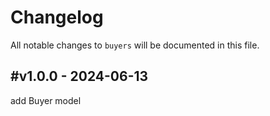# Changelog

All notable changes to `buyers` will be documented in this file.

## #v1.0.0 - 2024-06-13

add Buyer model

